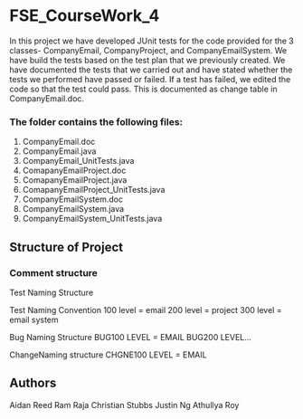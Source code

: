 # FSE_CourseWork_4

In this project we have developed JUnit tests for the code provided for the 3 classes- CompanyEmail, CompanyProject, and CompanyEmailSystem. We have build the tests based on the test plan that we previously created. We have documented the tests that we carried out and have stated whether the tests we performed have passed or failed. If a test has failed, we edited the code so that the test could pass. This is documented as change table in CompanyEmail.doc. 

### The folder contains the following files:
1. CompanyEmail.doc
1. CompanyEmail.java
1. CompanyEmail_UnitTests.java
1. ComapanyEmailProject.doc
1. ComapanyEmailProject.java
1. ComapanyEmailProject_UnitTests.java
1. CompanyEmailSystem.doc
1. CompanyEmailSystem.java
1. CompanyEmailSystem_UnitTests.java

Structure of Project
---------------------
### Comment structure

Test Naming Structure

Test Naming Convention
100 level = email
200 level = project
300 level = email system 

Bug Naming Structure
BUG100 LEVEL = EMAIL
BUG200 LEVEL... 

ChangeNaming structure
CHGNE100 LEVEL = EMAIL


Authors
--------

Aidan Reed
Ram Raja
Christian Stubbs
Justin Ng
Athullya Roy

